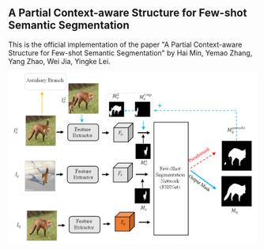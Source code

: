 ## A Partial Context-aware Structure for Few-shot Semantic Segmentation

 
This is the official implementation of the paper "A Partial Context-aware Structure for Few-shot Semantic Segmentation" by Hai Min, Yemao Zhang, Yang Zhao, Wei Jia, Yingke Lei.

<p align="middle">
    <img src="data/assets/architecture.png">
</p>
